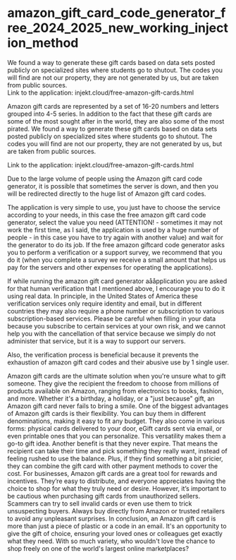 # amazon_gift_card_code_generator_free_2024_2025_new_working_injection_method
 We found a way to generate these gift cards based on data sets posted publicly on specialized sites where students go to shutout. The codes you will find are not our property, they are not generated by us, but are taken from public sources.   
 Link to the application: injekt.cloud/free-amazon-gift-cards.html

Amazon gift cards are represented by a set of 16-20 numbers and letters grouped into 4-5 series. In addition to the fact that these gift cards are some of the most sought after in the world, they are also some of the most pirated.
We found a way to generate these gift cards based on data sets posted publicly on specialized sites where students go to shutout. The codes you will find are not our property, they are not generated by us, but are taken from public sources.

Link to the application: injekt.cloud/free-amazon-gift-cards.html

Due to the large volume of people using the Amazon gift card code generator, it is possible that sometimes the server is down, and then you will be redirected directly to the huge list of Amazon gift card codes.

The application is very simple to use, you just have to choose the service according to your needs, in this case the free amazon gift card code generator, select the value you need (ATTENTION! - sometimes it may not work the first time, as I said, the application is used by a huge number of people - in this case you have to try again with another value) and wait for the generator to do its job. If the free amazon giftcard code generator asks you to perform a verification or a support survey, we recommend that you do it (when you complete a survey we receive a small amount that helps us pay for the servers and other expenses for operating the applications).

If while running the amazon gift card generator aååpplication you are asked for that human verification that I mentioned above, I encourage you to do it using real data. In principle, in the United States of America these verification services only require identity and email, but in different countries they may also require a phone number or subscription to various subscription-based services. Please be careful when filling in your data because you subscribe to certain services at your own risk, and we cannot help you with the cancellation of that service because we simply do not administer that service, but it is a way to support our servers.

Also, the verification process is beneficial because it prevents the exhaustion of amazon gift card codes and their abusive use by 1 single user.

Amazon gift cards are the ultimate solution when you're unsure what to gift someone. They give the recipient the freedom to choose from millions of products available on Amazon, ranging from electronics to books, fashion, and more. Whether it's a birthday, a holiday, or a "just because" gift, an Amazon gift card never fails to bring a smile.
One of the biggest advantages of Amazon gift cards is their flexibility. You can buy them in different denominations, making it easy to fit any budget. They also come in various forms: physical cards delivered to your door, eGift cards sent via email, or even printable ones that you can personalize. This versatility makes them a go-to gift idea.
Another benefit is that they never expire. That means the recipient can take their time and pick something they really want, instead of feeling rushed to use the balance. Plus, if they find something a bit pricier, they can combine the gift card with other payment methods to cover the cost.
For businesses, Amazon gift cards are a great tool for rewards and incentives. They’re easy to distribute, and everyone appreciates having the choice to shop for what they truly need or desire.
However, it’s important to be cautious when purchasing gift cards from unauthorized sellers. Scammers can try to sell invalid cards or even use them to trick unsuspecting buyers. Always buy directly from Amazon or trusted retailers to avoid any unpleasant surprises.
In conclusion, an Amazon gift card is more than just a piece of plastic or a code in an email. It's an opportunity to give the gift of choice, ensuring your loved ones or colleagues get exactly what they need. With so much variety, who wouldn't love the chance to shop freely on one of the world's largest online marketplaces?
